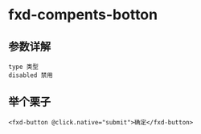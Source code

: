 # fxd-compents-botton



## 参数详解
    type 类型
    disabled 禁用

## 举个栗子

    <fxd-button @click.native="submit">确定</fxd-button>